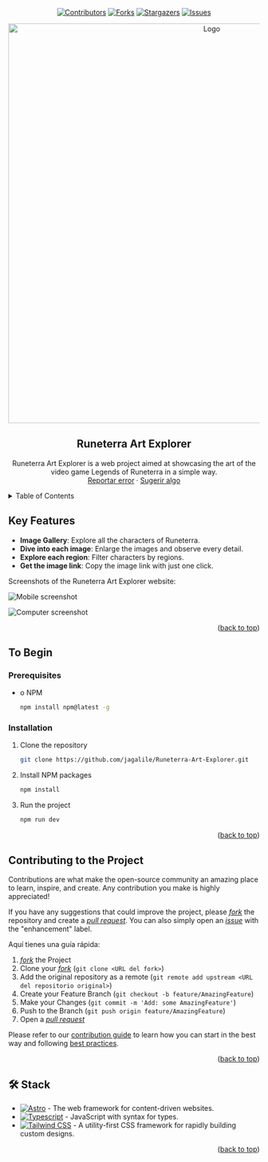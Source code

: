 <a name="readme-top"></a>

<div align="center">

[![Contributors][contributors-shield]][contributors-url]
[![Forks][forks-shield]][forks-url]
[![Stargazers][stars-shield]][stars-url]
[![Issues][issues-shield]][issues-url]

<a href="https://github.com/jagalile/Runeterra-Art-Explorer">
  <img src="https://res.cloudinary.com/dx8j6h1rb/image/upload/v1709410184/propuesta-midudev/homepage_ghzbmk.png" alt="Logo" width="800" />
</a>

## Runeterra Art Explorer

Runeterra Art Explorer is a web project aimed at showcasing the art of the video game Legends of Runeterra in a simple way.\
[Reportar error](https://github.com/jagalile/Runeterra-Art-Explorer/issues) · [Sugerir algo](https://github.com/jagalile/Runeterra-Art-Explorer/issues)

</div>

<details>
<summary>Table of Contents</summary>

- [Runeterra Art Explorer](#runeterra-art-explorer)
- [Key Features](#key-features)
- [To Begin](#to-begin)
  - [Prerequisites](#prerequisites)
  - [Installation](#installation)
- [Contributing to the Project](#contributing-to-the-project)
- [🛠️ Stack](#️-stack)

</details>

## Key Features

- **Image Gallery**: Explore all the characters of Runeterra.
- **Dive into each image**: Enlarge the images and observe every detail.
- **Explore each region**: Filter characters by regions.
- **Get the image link**: Copy the image link with just one click.

Screenshots of the Runeterra Art Explorer website:

![Mobile screenshot](https://res.cloudinary.com/dx8j6h1rb/image/upload/v1709408899/propuesta-midudev/Mobile_README_2_iawlyo.png)

![Computer screenshot](https://res.cloudinary.com/dx8j6h1rb/image/upload/v1709411123/propuesta-midudev/Desktop_web_vxfkfr.png)

<p align="right">(<a href="#readme-top">back to top</a>)</p>

## To Begin

### Prerequisites

- o NPM

  ```sh
  npm install npm@latest -g
  ```

### Installation

1. Clone the repository

   ```sh
   git clone https://github.com/jagalile/Runeterra-Art-Explorer.git
   ```

2. Install NPM packages

   ```sh
   npm install
   ```

3. Run the project

   ```sh
   npm run dev
   ```

<p align="right">(<a href="#readme-top">back to top</a>)</p>

## Contributing to the Project

Contributions are what make the open-source community an amazing place to learn, inspire, and create. Any contribution you make is highly appreciated!

If you have any suggestions that could improve the project, please [_fork_](https://github.com/jagalile/Runeterra-Art-Explorer/fork) the repository and create a [_pull request_](https://github.com/jagalile/Runeterra-Art-Explorer/pulls). You can also simply open an [_issue_](https://github.com/jagalile/Runeterra-Art-Explorer/issues) with the "enhancement" label.

Aquí tienes una guía rápida:

1. [_fork_](https://github.com/jagalile/Runeterra-Art-Explorer/fork) the Project
2. Clone your [_fork_](https://github.com/jagalile/Runeterra-Art-Explorer/fork) (`git clone <URL del fork>`)
3. Add the original repository as a remote (`git remote add upstream <URL del repositorio original>`)
4. Create your Feature Branch (`git checkout -b feature/AmazingFeature`)
5. Make your Changes (`git commit -m 'Add: some AmazingFeature'`)
6. Push to the Branch (`git push origin feature/AmazingFeature`)
7. Open a [_pull request_](https://github.com/jagalile/Runeterra-Art-Explorer/pulls)

Please refer to our [contribution guide](https://github.com/jagalile/Runeterra-Art-Explorer/blob/master/CONTRIBUTING.md) to learn how you can start in the best way and following [best practices](https://github.com/jagalile/Runeterra-Art-Explorer/blob/main/CONTRIBUTING.md#buenas-prácticas-).

<p align="right">(<a href="#readme-top">back to top</a>)</p>

## 🛠️ Stack

- [![Astro][astro-badge]][astro-url] - The web framework for content-driven websites.
- [![Typescript][typescript-badge]][typescript-url] - JavaScript with syntax for types.
- [![Tailwind CSS][tailwind-badge]][tailwind-url] - A utility-first CSS framework for rapidly building custom designs.

<p align="right">(<a href="#readme-top">back to top</a>)</p>

[astro-url]: https://astro.build/
[typescript-url]: https://www.typescriptlang.org/
[tailwind-url]: https://tailwindcss.com/
[astro-badge]: https://img.shields.io/badge/Astro-fff?style=for-the-badge&logo=astro&logoColor=bd303a&color=352563
[typescript-badge]: https://img.shields.io/badge/Typescript-007ACC?style=for-the-badge&logo=typescript&logoColor=white&color=blue
[tailwind-badge]: https://img.shields.io/badge/Tailwind-ffffff?style=for-the-badge&logo=tailwindcss&logoColor=38bdf8
[contributors-shield]: https://img.shields.io/github/contributors/midudev/la-velada-web-oficial.svg?style=for-the-badge
[contributors-url]: https://github.com/jagalile/Runeterra-Art-Explorer/graphs/contributors
[forks-shield]: https://img.shields.io/github/forks/midudev/la-velada-web-oficial.svg?style=for-the-badge
[forks-url]: https://github.com/jagalile/Runeterra-Art-Explorer/network/members
[stars-shield]: https://img.shields.io/github/stars/midudev/la-velada-web-oficial.svg?style=for-the-badge
[stars-url]: https://github.com/jagalile/Runeterra-Art-Explorer/stargazers
[issues-shield]: https://img.shields.io/github/issues/midudev/la-velada-web-oficial.svg?style=for-the-badge
[issues-url]: https://github.com/jagalile/Runeterra-Art-Explorer/issues
